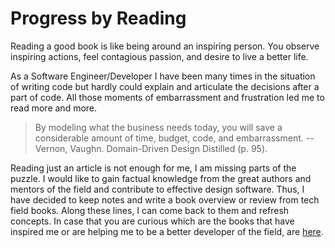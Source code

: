 # Progress by Reading

Reading a good book is like being around an inspiring person. You observe inspiring actions, feel contagious passion, and desire to live a better life.

As a Software Engineer/Developer I have been many times in the situation of writing code but hardly could explain and articulate the decisions after a part of code. All those moments of embarrassment and frustration led me to read more and more.

> By modeling what the business needs today, you will save a considerable amount of time, budget, code, and embarrassment. --Vernon, Vaughn. Domain-Driven Design Distilled (p. 95). 

Reading just an article is not enough for me, I am missing parts of the puzzle.  I would like to gain factual knowledge from the great authors and mentors of the field and contribute to effective design software. Thus, I have decided to keep notes and write a book overview or review from tech field books. Along these lines, I can come back to them and refresh concepts. In case that you are curious which are the books that have inspired me or are helping me to be a better developer of the field, are [here](https://github.com/mdoklea/books/wiki).



